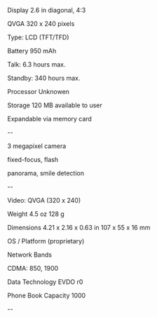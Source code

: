 
Display 	2.6 in   diagonal, 4:3

QVGA   320 x 240 pixels

Type: LCD (TFT/TFD)

Battery 	950 mAh

Talk: 6.3 hours max.

Standby: 340 hours max.

Processor 	Unknowen

Storage 	120 MB available to user

Expandable via memory card

--

3 megapixel camera

fixed-focus, flash

panorama, smile detection

--

Video: QVGA (320 x 240)

Weight 	4.5 oz   128 g

Dimensions 	4.21 x 2.16 x 0.63 in   107 x 55 x 16 mm

OS / Platform 	(proprietary)

Network Bands

CDMA: 850, 1900

Data Technology 	EVDO r0

Phone Book Capacity 	1000

--
